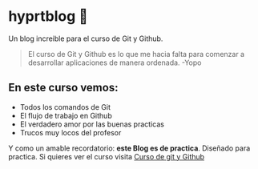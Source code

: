# hyprtblog 🙌
Un blog increible para el curso de Git y Github.
>El curso de Git y Github es lo que me hacia falta para comenzar a desarrollar aplicaciones de manera ordenada.
>-Yopo

## En este curso vemos:
- Todos los comandos de Git
- El flujo de trabajo en Github
- El verdadero amor por las buenas practicas
- Trucos muy locos del profesor

Y como un amable recordatorio: **este Blog es de practica**. Diseñado para practica. Si quieres ver el curso visita [Curso de git y Github](https://platzi.com/git "Curso de git y Github")
